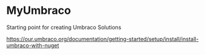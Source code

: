 # MyUmbraco
Starting point for creating Umbraco Solutions


https://our.umbraco.org/documentation/getting-started/setup/install/install-umbraco-with-nuget

